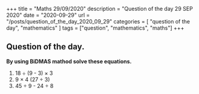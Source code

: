 +++
title = "Maths 29/09/2020"
description = "Question of the day 29 SEP 2020"
date = "2020-09-29"
url = "/posts/question_of_the_day_2020_09_29"
categories = [ "question of the day", "mathematics" ]
tags = ["question", "mathematics", "maths"]
+++

## Question of the day.
 
 
**By using BiDMAS mathod solve these equations.**

1. 18 ÷ (9 - 3) × 3
2. 9 × 4 (27 ÷ 3)
3. 45 ÷ 9 - 24 ÷ 8
 




